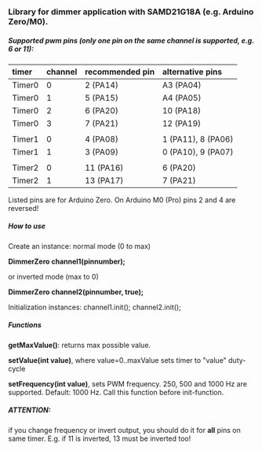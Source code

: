 ### Library for dimmer application with SAMD21G18A (e.g. Arduino Zero/M0).

##### Supported pwm pins (only one pin on the same channel is supported, e.g. 6 or 11):

|timer    | channel  | recommended pin | alternative pins |
|:--------|:---------|:----------------|:-----------------|
|	Timer0	|	0	|	2 (PA14) |	A3	(PA04) |
|	Timer0	|	1	|	5	(PA15) |	A4	(PA05) |
|	Timer0	|	2	|	6	(PA20) |	10	(PA18) |
|	Timer0	|	3	|	7	(PA21) |	12	(PA19) |
|	|	|	|
|	Timer1	|	0	|	4	(PA08) |	1 (PA11), 8	(PA06) |
|	Timer1	|	1	|	3	(PA09) |	0 (PA10), 9	(PA07) |
|	|	|	|
|	Timer2	|	0	|	11 (PA16) |	6	(PA20) |
|	Timer2	|	1	|	13 (PA17) |	7	(PA21) |

Listed pins are for Arduino Zero. On Arduino M0 (Pro) pins 2 and 4 are reversed!

##### How to use

Create an instance:
normal mode (0 to max)

**DimmerZero channel1(pinnumber);** 

or inverted mode (max to 0)

**DimmerZero channel2(pinnumber, true);**

Initialization instances:
channel1.init();
channel2.init();

##### Functions

**getMaxValue()**: returns max possible value. 

**setValue(int value)**, where value=0..maxValue sets timer to "value" duty-cycle

**setFrequency(int value)**, sets PWM frequency. 250, 500 and 1000 Hz are supported. Default: 1000 Hz. Call this function before init-function.

##### ATTENTION:
if you change frequency or invert output, you should do it for **all** pins on same timer. E.g. if 11 is inverted, 13 must be inverted too!
